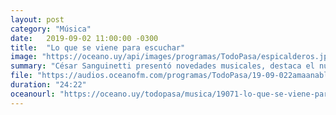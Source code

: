 ```yaml
---
layout: post
category: "Música"
date:   2019-09-02 11:00:00 -0300
title:  "Lo que se viene para escuchar"
image: "https://oceano.uy/api/images/programas/TodoPasa/espicalderos.jpg"
summary: "César Sanguinetti presentó novedades musicales, destaca el nuevo disco de Los Espiritus, sumado a Fabián Marquisio, El Gavilán, La Tabaré, Alucinaciones en familia, Los Buenos Modales, Diego Maturro, El Cuarteto de Nos y más."
file: "https://audios.oceanofm.com/programas/TodoPasa/19-09-022amaanabloque4LapeadeCesarconcancionesnuevas.mp3"
duration: "24:22"
oceanourl: "https://oceano.uy/todopasa/musica/19071-lo-que-se-viene-para-escuchar"
---
```


